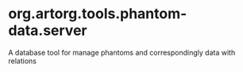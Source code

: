 # org.artorg.tools.phantom-data.server
A database tool for manage phantoms and correspondingly data with relations
